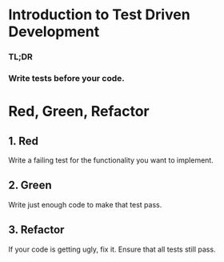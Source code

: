 Introduction to Test Driven Development
=======================================

### TL;DR
### Write tests before your code.

# Red, Green, Refactor
## 1. Red

Write a failing test for the functionality you want to implement.

## 2. Green

Write just enough code to make that test pass.

## 3. Refactor

If your code is getting ugly, fix it. Ensure that all tests still pass.